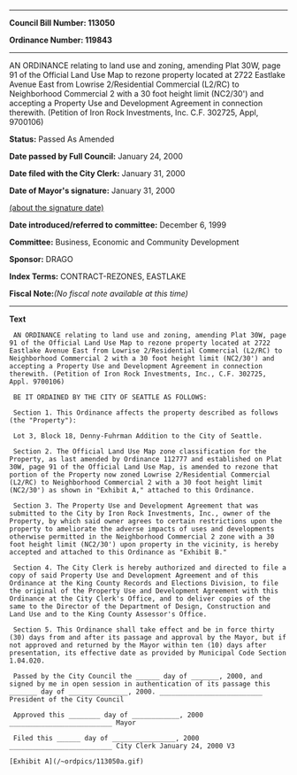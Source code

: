 

********

**Council Bill Number: 113050**
   
**Ordinance Number: 119843**
********

 AN ORDINANCE relating to land use and zoning, amending Plat 30W, page 91 of the Official Land Use Map to rezone property located at 2722 Eastlake Avenue East from Lowrise 2/Residential Commercial (L2/RC) to Neighborhood Commercial 2 with a 30 foot height limit (NC2/30') and accepting a Property Use and Development Agreement in connection therewith. (Petition of Iron Rock Investments, Inc. C.F. 302725, Appl, 9700106)

**Status:** Passed As Amended
   
**Date passed by Full Council:** January 24, 2000
   
**Date filed with the City Clerk:** January 31, 2000
   
**Date of Mayor's signature:** January 31, 2000
   
[(about the signature date)](/~public/approvaldate.htm)
   
   
   
**Date introduced/referred to committee:** December 6, 1999
   
**Committee:** Business, Economic and Community Development
   
**Sponsor:** DRAGO
   
   
**Index Terms:** CONTRACT-REZONES, EASTLAKE

**Fiscal Note:**_(No fiscal note available at this time)_

********

**Text**
   
```
 AN ORDINANCE relating to land use and zoning, amending Plat 30W, page 91 of the Official Land Use Map to rezone property located at 2722 Eastlake Avenue East from Lowrise 2/Residential Commercial (L2/RC) to Neighborhood Commercial 2 with a 30 foot height limit (NC2/30') and accepting a Property Use and Development Agreement in connection therewith. (Petition of Iron Rock Investments, Inc., C.F. 302725, Appl. 9700106)

 BE IT ORDAINED BY THE CITY OF SEATTLE AS FOLLOWS:

 Section 1. This Ordinance affects the property described as follows (the "Property"):

 Lot 3, Block 18, Denny-Fuhrman Addition to the City of Seattle.

 Section 2. The Official Land Use Map zone classification for the Property, as last amended by Ordinance 112777 and established on Plat 30W, page 91 of the Official Land Use Map, is amended to rezone that portion of the Property now zoned Lowrise 2/Residential Commercial (L2/RC) to Neighborhood Commercial 2 with a 30 foot height limit (NC2/30') as shown in "Exhibit A," attached to this Ordinance.

 Section 3. The Property Use and Development Agreement that was submitted to the City by Iron Rock Investments, Inc., owner of the Property, by which said owner agrees to certain restrictions upon the property to ameliorate the adverse impacts of uses and developments otherwise permitted in the Neighborhood Commercial 2 zone with a 30 foot height limit (NC2/30') upon property in the vicinity, is hereby accepted and attached to this Ordinance as "Exhibit B."

 Section 4. The City Clerk is hereby authorized and directed to file a copy of said Property Use and Development Agreement and of this Ordinance at the King County Records and Elections Division, to file the original of the Property Use and Development Agreement with this Ordinance at the City Clerk's Office, and to deliver copies of the same to the Director of the Department of Design, Construction and Land Use and to the King County Assessor's Office.

 Section 5. This Ordinance shall take effect and be in force thirty (30) days from and after its passage and approval by the Mayor, but if not approved and returned by the Mayor within ten (10) days after presentation, its effective date as provided by Municipal Code Section 1.04.020.

 Passed by the City Council the ______ day of _______, 2000, and signed by me in open session in authentication of its passage this _______ day of _______________, 2000. __________________________ President of the City Council

 Approved this ________ day of ____________, 2000 __________________________ Mayor

 Filed this ______ day of ________________, 2000 __________________________ City Clerk January 24, 2000 V3

[Exhibit A](/~ordpics/113050a.gif)

```
